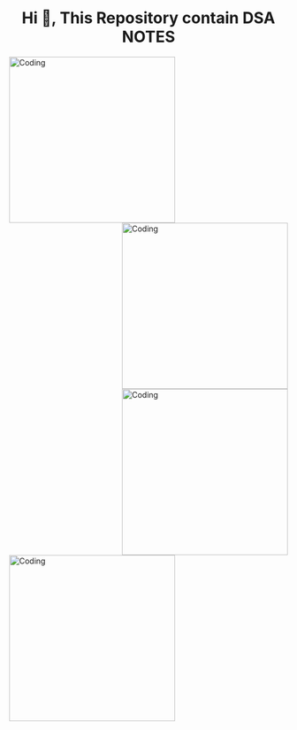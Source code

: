 <h1 align="center">Hi 👋, This Repository contain DSA NOTES</h1>

<img align="left" alt="Coding" width="300"  src="https://blog.penjee.com/wp-content/uploads/2015/11/binary-search-tree-sorted-array-animation.gif">
<img align="right" alt="Coding" width="300"  src="https://blog.penjee.com/wp-content/uploads/2015/12/optimal-binary-search-tree-from-sorted-array.gif">
<img align="right" alt="Coding" width="300"  src="https://blog.penjee.com/wp-content/uploads/2015/11/binary-search-tree-degenerating-demo-animation.gif">
<img align="left" alt="Coding" width="300"  src="https://blog.penjee.com/wp-content/uploads/2015/11/binary-search-tree-insertion-animation.gif">

